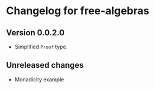# Changelog for free-algebras

## Version 0.0.2.0
- Simplified `Proof` type.

## Unreleased changes

- Monadicity example
